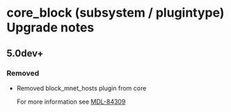 # core_block (subsystem / plugintype) Upgrade notes

## 5.0dev+

### Removed

- Removed block_mnet_hosts plugin from core

  For more information see [MDL-84309](https://tracker.moodle.org/browse/MDL-84309)

